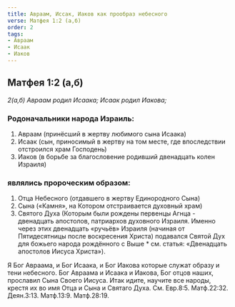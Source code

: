 ```yaml
---
title: Авраам, Иссак, Иаков как прообраз небесного
verse: Матфея 1:2 (а,б)
order: 2
tags: 
- Авраам
- Исаак
- Иаков
---
```


## Матфея 1:2 (а,б)

*2(а,б) Авраам родил Исаака; Исаак родил Иакова;*

### Родоначальники народа Израиль:

1. Авраам (принёсший в жертву любимого сына Исаака)
2. Исаак (сын, приносимый в жертву на том месте, где впоследствии отстроился храм Господень)
3. Иаков (в борьбе за благословение родивший двенадцать колен Израиля)

### являлись пророческим образом:

1. Отца Небесного (отдавшего в жертву Единородного Сына)
2. Сына («Камня», на Котором отстраивается духовный храм)
3. Святого Духа (Которым были рождены первенцы Агнца - двенадцать апостолов, патриархов духовного Израиля. Именно через этих двенадцать  «ручьёв» Израиля (начиная от Пятидесятницы после воскресения Христа) подавался Святой Дух для божьего народа рождённого с Выше  * см. статья: «Двенадцать апостолов Иисуса Христа»). 

Я Бог Авраама, и Бог Исаака, и Бог Иакова которые служат образу и тени небесного. Бог Авраама и Исаака и Иакова, Бог отцов наших, прославил Сына Своего Иисуса. Итак идите, научите все народы, крестя их во имя Отца и Сына и Святаго Духа. См. Евр.8:5. Матф.22:32. Деян.3:13. Матф.13:9. Матф.28:19.